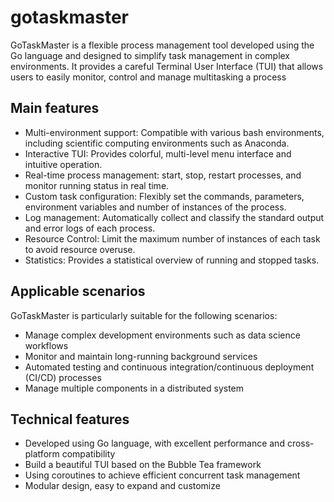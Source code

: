 # gotaskmaster
GoTaskMaster is a flexible process management tool developed using the Go language and designed to simplify task management in complex environments. It provides a careful Terminal User Interface (TUI) that allows users to easily monitor, control and manage multitasking a process

## Main features
- Multi-environment support: Compatible with various bash environments, including scientific computing environments such as Anaconda.
- Interactive TUI: Provides colorful, multi-level menu interface and intuitive operation.
- Real-time process management: start, stop, restart processes, and monitor running status in real time.
- Custom task configuration: Flexibly set the commands, parameters, environment variables and number of instances of the process.
- Log management: Automatically collect and classify the standard output and error logs of each process.
- Resource Control: Limit the maximum number of instances of each task to avoid resource overuse.
- Statistics: Provides a statistical overview of running and stopped tasks.
## Applicable scenarios
GoTaskMaster is particularly suitable for the following scenarios:

- Manage complex development environments such as data science workflows
- Monitor and maintain long-running background services
- Automated testing and continuous integration/continuous deployment (CI/CD) processes
- Manage multiple components in a distributed system
## Technical features
- Developed using Go language, with excellent performance and cross-platform compatibility
- Build a beautiful TUI based on the Bubble Tea framework
- Using coroutines to achieve efficient concurrent task management
- Modular design, easy to expand and customize
